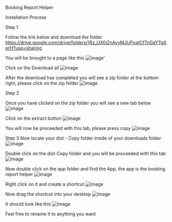 

Booking Report Helper

Installation Process

Step 1

Follow the link below and download the folder
https://drive.google.com/drive/folders/1Rz_UX0jZnAvyMJUPoaICfTnGaYTgSerH?usp=sharing 

You will be brought to a page like this
![image](https://user-images.githubusercontent.com/41968946/210102014-c11dab83-32f4-41e1-8ba7-e22bf571fc0e.png)'

Click on the Download all
![image](https://user-images.githubusercontent.com/41968946/210102242-e4fdfb40-283f-49ff-9468-3d97bb61678d.png)

After the download has completed you will see a zip folder at the bottom right, please click on the zip folder
![image](https://user-images.githubusercontent.com/41968946/210102426-8d295081-a600-4ad5-a47b-fb62b5ede945.png)


Step 2

Once you have clicked on the zip folder you will see a new tab below
![image](https://user-images.githubusercontent.com/41968946/210102526-f4c371e7-cd24-4601-9f7b-974e9466714b.png)

Click on the extract button
![image](https://user-images.githubusercontent.com/41968946/210102698-2a8815ee-10bd-4475-b98c-5f225cce0bc1.png)

You will now be proceeded with this tab, please press copy
![image](https://user-images.githubusercontent.com/41968946/210103406-4ca8ac44-a458-4328-8a0c-d471e73379ee.png)

Step 3 
Now locate your dist - Copy folder inside of your downloads folder
![image](https://user-images.githubusercontent.com/41968946/210103541-ae8410b2-3cf1-4a53-a627-690730078311.png)

Double click on the dist-Copy folder and you will be proceeded with this tab
![image](https://user-images.githubusercontent.com/41968946/210103632-8e41f2f6-2092-4221-b94a-b709484e9769.png)

Now double click on the app folder and find the App, the app is the booking report helper
![image](https://user-images.githubusercontent.com/41968946/210104207-05196975-d2b1-4cc3-96ad-5f70fdb53b80.png)

Right click on it and create a shortcut
![image](https://user-images.githubusercontent.com/41968946/210104262-0d6030e7-bba7-42ea-aa70-38204dac7d83.png)

Now drag the shortcut into your desktop
![image](https://user-images.githubusercontent.com/41968946/210104313-3fa023e6-af7d-45df-abc5-c0138d39d447.png)

It should look like this
![image](https://user-images.githubusercontent.com/41968946/210104360-07f46603-fecf-406c-8dce-a3279dafdbe5.png)

Feel free to rename it to anything you want









